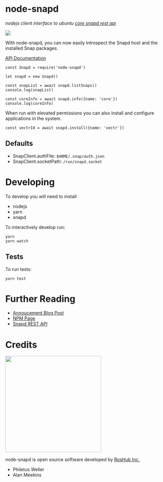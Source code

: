 # node-snapd
*nodejs client interface to ubuntu [core snapd rest api](https://github.com/snapcore/snapd/wiki/REST-API)*

<img src=https://img.shields.io/npm/v/node-snapd.svg>

With node-snapd, you can now easily introspect the Snapd host and the installed Snap packages. 

[API Documentation](https://roshub.github.io/node-snapd/index.html)

```
const Snapd = require('node-snapd')

let snapd = new Snapd()

const snapList = await snapd.listSnaps()
console.log(snapList)

const coreInfo = await snapd.info({name: 'core'})
console.log(coreInfo)

```

When run with elevated permissions you can also install and configure applications in the system.


```
const vectrId = await snapd.install({name: 'vectr'})

```

## Defaults

 * SnapClient.authFile: `$HOME/.snap/auth.json`
 * SnapClient.socketPath: `/run/snapd.socket`

# Developing

To develop you will need to install

 * nodejs
 * yarn
 * snapd

To interactively develop run:

```
yarn
yarn watch
```
## Tests

To run tests:

`yarn test`


# Further Reading

* [Annoucement Blog Post](https://medium.com/roshub/introducing-node-snapd-2199c80c6bed)
* [NPM Page](https://www.npmjs.com/package/node-snapd)
* [Snapd REST API](https://github.com/snapcore/snapd/wiki/REST-API)


# Credits

[<img src=https://github.com/roshub/vapor_master/raw/master/icons/roshub_logo_cropped_large.png width=300>](https://roshub.io)

node-snapd is open source software developed by [RosHub Inc.](https://roshub.io)

 * Philetus Weller
 * Alan Meekins
